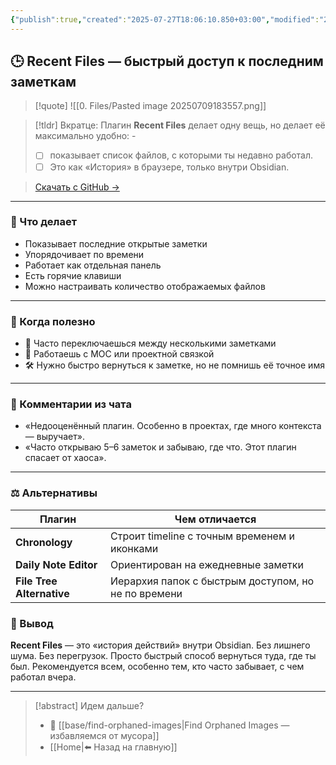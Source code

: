 ```yaml
---
{"publish":true,"created":"2025-07-27T18:06:10.850+03:00","modified":"2025-08-02T13:22:54.603+03:00","cssclasses":""}
---
```


## 🕒 Recent Files — быстрый доступ к последним заметкам

>[!quote] ![[0. Files/Pasted image 20250709183557.png]]

> [!tldr] Вкратце:
>  Плагин **Recent Files** делает одну вещь, но делает её максимально удобно: -
>  - [ ] показывает список файлов, с которыми ты недавно работал. 
>  - [ ] Это как «История» в браузере, только внутри Obsidian.

> [Скачать с GitHub →](https://github.com/ryanfortner/obsidian-recent-files)

---

### 🔧 Что делает

- Показывает последние открытые заметки
- Упорядочивает по времени
- Работает как отдельная панель
- Есть горячие клавиши
- Можно настраивать количество отображаемых файлов

---

### 🧠 Когда полезно

- 🔁 Часто переключаешься между несколькими заметками
- 🧱 Работаешь с MOC или проектной связкой
- 🛠 Нужно быстро вернуться к заметке, но не помнишь её точное имя

---

### 💬 Комментарии из чата

- «Недооценённый плагин. Особенно в проектах, где много контекста — выручает».
- «Часто открываю 5–6 заметок и забываю, где что. Этот плагин спасает от хаоса».


---

### ⚖️ Альтернативы

|Плагин|Чем отличается|
|---|---|
|**Chronology**|Строит timeline с точным временем и иконками|
|**Daily Note Editor**|Ориентирован на ежедневные заметки|
|**File Tree Alternative**|Иерархия папок с быстрым доступом, но не по времени|

### 📌 Вывод

**Recent Files** — это «история действий» внутри Obsidian. Без лишнего шума. Без перегрузок. Просто быстрый способ вернуться туда, где ты был. Рекомендуется всем, особенно тем, кто часто забывает, с чем работал вчера.

---
> [!abstract] Идем дальше?
> - 🧠 [[base/find-orphaned-images\|Find Orphaned Images — избавляемся от мусора]]
> - [[Home\|⬅️ Назад на главную]]